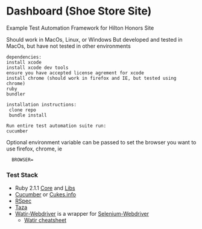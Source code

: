 Dashboard (Shoe Store Site)
==========================

Example Test Automation Framework for Hilton Honors Site

Should work in MacOs, Linux, or Windows
But developed and tested in MacOs, but have not tested in other environments

```
dependencies:
install xcode
install xcode dev tools
ensure you have accepted license agrement for xcode
install chrome (should work in firefox and IE, but tested using chrome)
ruby
bundler

installation instructions:
 clone repo
 bundle install

Run entire test automation suite run:
cucumber 
```

Optional environment variable can be passed to set the browser you want to use firefox, chrome, ie

```
  BROWSER= 
```

### Test Stack
* Ruby 2.1.1 [Core](http://www.ruby-doc.org/core-2.1.1/) and [Libs](http://www.ruby-doc.org/stdlib-2.1.1/)
* [Cucumber](https://github.com/cucumber/cucumber/wiki/_pages) or [Cukes.info](http://cukes.info/)
* [RSpec](https://github.com/rspec/rspec)
* [Taza](https://github.com/scudco/taza/wiki)
* [Watir-Webdriver](http://rubydoc.info/gems/watir-webdriver/YARD) is a wrapper for [Selenium-Webdriver](http://selenium.googlecode.com/git/docs/api/rb/index.html)
    * [Watir cheatsheet](http://pettichord.com/watirtutorial/docs/watir_cheat_sheet/WTR/Methods%20supported%20by%20Element.html)
